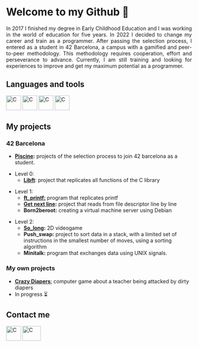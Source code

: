 <h1>Welcome to my Github 👋</h1>
<div align="justify">
<p>In 2017 I finished my degree in Early Childhood Education and I was working in the world of education for five years. In 2022 I decided to change my career and train as a programmer. After passing the selection process, I entered as a student in 42 Barcelona, a campus with a gamified and peer-to-peer methodology. This methodology requires cooperation, effort and perseverance to advance. Currently, I am still training and looking for experiences to improve and get my maximum potential as a programmer.</p>
</div>
<h2>Languages and tools</h2>
<p><img src="https://upload.wikimedia.org/wikipedia/commons/thumb/1/18/C_Programming_Language.svg/1200px-C_Programming_Language.svg.png" alt="C" width="40" height="40"> <img src="https://cdn-icons-png.flaticon.com/512/5968/5968292.png" alt="C" width="40" height="40"> <img src="https://upload.wikimedia.org/wikipedia/commons/thumb/c/c3/Python-logo-notext.svg/1200px-Python-logo-notext.svg.png" alt="C" width="40" height="40"> <img src="https://cdn-icons-png.flaticon.com/512/919/919827.png" alt="C" width="40" height="40"></p>
<h2>My projects</h2>
<h3>42 Barcelona</h3>
<ul><li><b><a href="https://github.com/laugarci/piscine">Piscine</a>:</b> projects of the selection process to join 42 barcelona as a student.</li></ul>
<ul><li>Level 0:
  	<ul>
  		<li><b><a href="https://github.com/laugarci/libft">Libft</a></b>: project that replicates all functions of the C library</li>
  </li></ul></ul>
  
  <ul><li>Level 1:
      <ul>
  		<li><b><a href="https://github.com/laugarci/printf">ft_printf:</a></b> program that replicates printf</li>
  		<li><b><a href="https://github.com/laugarci/get_next_line">Get next line</a>:</b> project that reads from file descriptor line by line</li>
      <li><b>Born2beroot:</b> creating a virtual machine server using Debian</li>
  </li></ul></ul>
  <ul><li>Level 2:
      <ul>
      <li><b><a href="https://github.com/laugarci/so_long">So_long</a>:</b> 2D videogame</li>
      <li><b>Push_swap:</b> project to sort data in a stack, with a limited set of instructions in the smallest number of moves, using a sorting algorithm</li>
      <li><b>Minitalk:</b> program that exchanges data using UNIX signals.</i>
  	</ul></li></ul>
  <h3>My own projects</h3>
  	<ul>
       <li><b><a href="https://archgames.itch.io/crazy-diapers">Crazy Diapers</b>:</a> computer game about a teacher being attacked by dirty diapers</li>
      <li>In progress ⏳</li>
  	</ul>
  </li>
<h2>Contact me</h2>
<p><img href="https://www.linkedin.com/in/laura-garcia-arch-4530a81ab/" src="https://cdn-icons-png.flaticon.com/512/174/174857.png" alt="C" width="40" height="40"> <a href="mailto:garch.laura@gmail.com"><img  src="https://upload.wikimedia.org/wikipedia/commons/thumb/7/7e/Gmail_icon_%282020%29.svg/2560px-Gmail_icon_%282020%29.svg.png" alt="C" width="50" height="40"></p></a>
